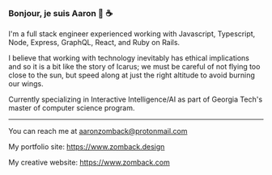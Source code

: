 ### Bonjour, je suis Aaron 👋 ☕️ 

I'm a full stack engineer experienced working with Javascript, Typescript, Node, Express, GraphQL, React, and Ruby on Rails.

I believe that working with technology inevitably has ethical implications and so it is a bit like the story of Icarus; we must be careful of not flying too close to the sun, but speed along at just the right altitude to avoid burning our wings. 

Currently specializing in Interactive Intelligence/AI as part of Georgia Tech's master of computer science program. 

----------------------------------------------------------------------------------------------------------------------------------------------------------------------------------

You can reach me at aaronzomback@protonmail.com

My portfolio site: https://www.zomback.design

My creative website: https://www.zomback.com

<!--
**aaronzomback/aaronzomback** is a ✨ _special_ ✨ repository because its `README.md` (this file) appears on your GitHub profile.


